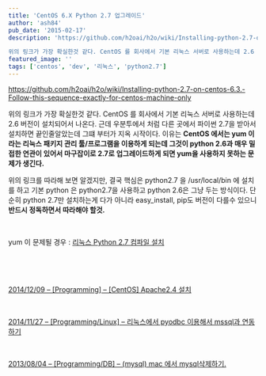```yaml
---
title: 'CentOS 6.X Python 2.7 업그레이드'
author: 'ash84'
pub_date: '2015-02-17'
description: 'https://github.com/h2oai/h2o/wiki/Installing-python-2.7-on-centos-6.3.-Follow-this-sequence-exactly-for-centos-machine-only

위의 링크가 가장 확실한것 같다. CentOS 를 회사에서 기본 리눅스 서버로 사용하는데 2.6 버전이 설치되어서 나온다. 근데 우분투에서 처럼 다른 곳에서 파이썬 2.7을 받아서 설치하면 끝인줄알았는데 그떄 부터가 지옥 시작이다. 이유는 **CentOS 에서는 yum 이라는 리눅스 패키지 관리 툴/프로그램을 이'
featured_image: ''
tags: ['centos', 'dev', '리눅스', 'python2.7']
---
```


https://github.com/h2oai/h2o/wiki/Installing-python-2.7-on-centos-6.3.-Follow-this-sequence-exactly-for-centos-machine-only

위의 링크가 가장 확실한것 같다. CentOS 를 회사에서 기본 리눅스 서버로 사용하는데 2.6 버전이 설치되어서 나온다. 근데 우분투에서 처럼 다른 곳에서 파이썬 2.7을 받아서 설치하면 끝인줄알았는데 그떄 부터가 지옥 시작이다. 이유는 **CentOS 에서는 yum 이라는 리눅스 패키지 관리 툴/프로그램을 이용하게 되는데 그것이 python 2.6과 매우 밀접한 연관이 있어서 마구잡이로 2.7로 업그레이드하게 되면 yum을 사용하지 못하는 문제가 생긴다.**

위의 링크를 따라해 보면 알겠지만, 결국 핵심은 python2.7 을 /usr/local/bin 에 설치를 하고 기본 python 은 python2.7을 사용하고 python 2.6은 그냥 두는 방식이다. 단순히 python 2.7만 설치하는게 다가 아니라 easy_install, pip도 버전이 다를수 있으니 **반드시 정독하면서 따라해야 할것.**

 

yum 이 문제될 경우 : [리눅스 Python 2.7 컴파일 설치 ](http://zetawiki.com/wiki/%EB%A6%AC%EB%88%85%EC%8A%A4_Python_2.7_%EC%BB%B4%ED%8C%8C%EC%9D%BC_%EC%84%A4%EC%B9%98)

 

 

[2014/12/09 – [Programming] – [CentOS] Apache2.4 설치](http://ash84.tistory.com/1094)

 

[2014/11/27 – [Programming/Linux] – 리눅스에서 pyodbc 이용해서 mssql과 연동하기](http://ash84.tistory.com/1085)

 

[2013/08/04 – [Programming/DB] – (mysql) mac 에서 mysql삭제하기.](http://ash84.tistory.com/1003)

 

 



